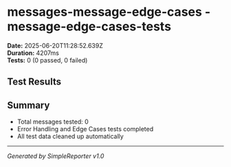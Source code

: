 # messages-message-edge-cases - message-edge-cases-tests

**Date:** 2025-06-20T11:28:52.639Z  
**Duration:** 4207ms  
**Tests:** 0 (0 passed, 0 failed)

## Test Results



## Summary

- Total messages tested: 0
- Error Handling and Edge Cases tests completed
- All test data cleaned up automatically

---
*Generated by SimpleReporter v1.0*
